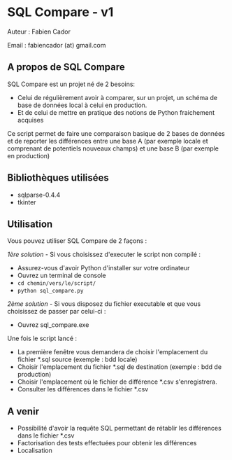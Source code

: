 SQL Compare - v1
=====

Auteur : Fabien Cador

Email : fabiencador  (at)  gmail.com

A propos de SQL Compare
-----

SQL Compare est un projet né de 2 besoins:

* Celui de régulièrement avoir à comparer, sur un projet, un schéma de base de données local à celui en production.
* Et de celui de mettre en pratique des notions de Python fraichement acquises

Ce script permet de faire une comparaison basique de 2 bases de données et de reporter les différences entre une base A (par exemple locale et comprenant de potentiels nouveaux champs) et une base B (par exemple en production)

Bibliothèques utilisées
-----

* sqlparse-0.4.4
* tkinter

Utilisation
-----

Vous pouvez utiliser SQL Compare de 2 façons :

*1ère solution* - Si vous choisissez d'executer le script non compilé :

* Assurez-vous d'avoir Python d'installer sur votre ordinateur
* Ouvrez un terminal de console
* `cd chemin/vers/le/script/`
* `python sql_compare.py`

*2ème solution* - Si vous disposez du fichier executable et que vous choisissez de passer par celui-ci :

* Ouvrez sql_compare.exe

Une fois le script lancé :

* La première fenêtre vous demandera de choisir l'emplacement du fichier *.sql source (exemple : bdd locale)
* Choisir l'emplacement du fichier *.sql de destination (exemple : bdd de production)
* Choisir l'emplacement où le fichier de différence *.csv s'enregistrera.
* Consulter les différences dans le fichier *.csv

A venir
-----

* Possibilité d'avoir la requête SQL permettant de rétablir les différences dans le fichier *.csv
* Factorisation des tests effectuées pour obtenir les différences
* Localisation
